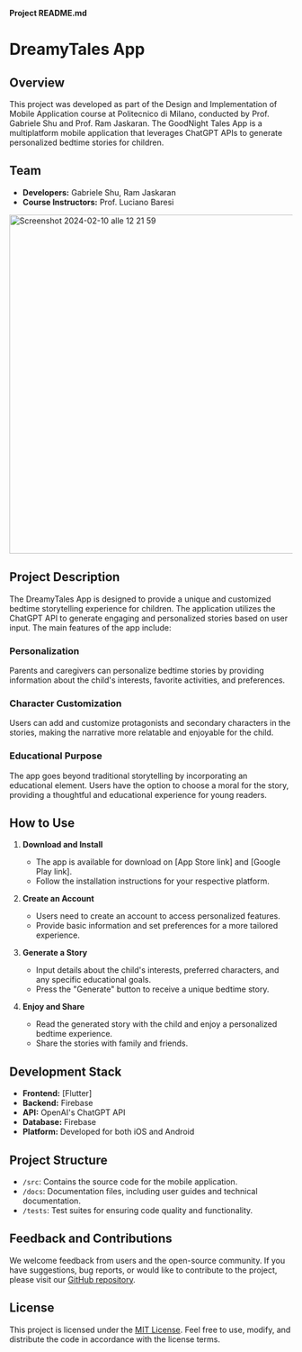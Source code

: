**Project README.md**

# DreamyTales App

## Overview
This project was developed as part of the Design and Implementation of Mobile Application course at Politecnico di Milano, conducted by Prof. Gabriele Shu and Prof. Ram Jaskaran. The GoodNight Tales App is a multiplatform mobile application that leverages ChatGPT APIs to generate personalized bedtime stories for children.

## Team
- **Developers:** Gabriele Shu, Ram Jaskaran
- **Course Instructors:** Prof. Luciano Baresi
  
<img width="602" alt="Screenshot 2024-02-10 alle 12 21 59" src="https://github.com/gabrizuzu/DreamyTales/assets/75883129/1268ecc9-4af1-4aae-b6be-825304499022">

## Project Description
The DreamyTales App is designed to provide a unique and customized bedtime storytelling experience for children. The application utilizes the ChatGPT API to generate engaging and personalized stories based on user input. The main features of the app include:

### Personalization
Parents and caregivers can personalize bedtime stories by providing information about the child's interests, favorite activities, and preferences.

### Character Customization
Users can add and customize protagonists and secondary characters in the stories, making the narrative more relatable and enjoyable for the child.

### Educational Purpose
The app goes beyond traditional storytelling by incorporating an educational element. Users have the option to choose a moral for the story, providing a thoughtful and educational experience for young readers.

## How to Use
1. **Download and Install**
   - The app is available for download on [App Store link] and [Google Play link].
   - Follow the installation instructions for your respective platform.

2. **Create an Account**
   - Users need to create an account to access personalized features.
   - Provide basic information and set preferences for a more tailored experience.

3. **Generate a Story**
   - Input details about the child's interests, preferred characters, and any specific educational goals.
   - Press the "Generate" button to receive a unique bedtime story.

4. **Enjoy and Share**
   - Read the generated story with the child and enjoy a personalized bedtime experience.
   - Share the stories with family and friends.

## Development Stack
- **Frontend:** [Flutter]
- **Backend:** Firebase
- **API:** OpenAI's ChatGPT API
- **Database:** Firebase
- **Platform:** Developed for both iOS and Android

## Project Structure
- `/src`: Contains the source code for the mobile application.
- `/docs`: Documentation files, including user guides and technical documentation.
- `/tests`: Test suites for ensuring code quality and functionality.

## Feedback and Contributions
We welcome feedback from users and the open-source community. If you have suggestions, bug reports, or would like to contribute to the project, please visit our [GitHub repository](https://github.com/gabrielezuzu/dreamytales).

## License
This project is licensed under the [MIT License](LICENSE). Feel free to use, modify, and distribute the code in accordance with the license terms.

